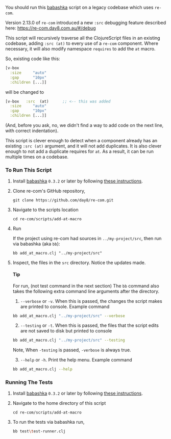 You should run this [babashka](https://github.com/babashka/babashka) script on a legacy codebase which uses `re-com`. 

Version 2.13.0 of `re-com` introduced a new `:src` 
debugging feature described here: https://re-com.day8.com.au/#/debug

This script will recursively traverse all the ClojureScript files in an existing codebase, adding `:src (at)` to every 
use of a `re-com` component. Where necessary, it will also modify namespace `requires` to add the `at` macro.

So, existing code like this:
```clojure
[v-box
  :size     "auto"
  :gap      "10px"
  :children [...]]
```

will be changed to
```clojure
[v-box   :src  (at)      ;; <-- this was added
  :size     "auto"
  :gap      "10px"
  :children [...]]
```

(And, before you ask, no, we didn't find a way to add code on the next line, with correct indentation).

This script is clever enough to detect when a component already has an existing `:src (at)` argument, and it will not 
add duplicates. It is also clever enough to not add a duplicate requires for `at`. As a result, it can be run multiple 
times on a codebase.

### To Run This Script

1. Install [babashka](https://github.com/babashka/babashka) `0.3.2` or later by following [these instructions](https://github.com/babashka/babashka#installation).
 
2. Clone re-com's GitHub repository,

   ```
   git clone https://github.com/day8/re-com.git 
   ```
  
3. Navigate to the scripts location
   ```
   cd re-com/scripts/add-at-macro
   ```

4. Run

   If the project using re-com had sources in `../my-project/src`, then run via babashka (aka `bb`):
   ```
   bb add_at_macro.clj "../my-project/src" 
   ```

5. Inspect, the files in the `src` directory. Notice the updates made.
   
   #### Tip
   
   For run, (not test command in the next section) The `bb` command also takes the following extra command line 
   arguments after the directory.
   1. `--verbose` or `-v`. When this is passed, the changes the script makes are printed to console. Example command
   ```sh 
   bb add_at_macro.clj "../my-project/src" --verbose
   ```
   
   2. `--testing` or `-t`. When this is passed, the files that the script edits are not saved to disk but printed to console
   ```sh 
   bb add_at_macro.clj "../my-project/src" --testing
   ```
   Note, When `-testing` is passed, `-verbose` is always true.
   
   3. `--help` or `-h`. Print the help menu. Example command
   ```sh
   bb add_at_macro.clj --help
   ```



### Running The Tests

1. Install [babashka](https://github.com/babashka/babashka) `0.3.2` or later by following [these instructions](https://github.com/babashka/babashka#installation).

2. Navigate to the home directory of this script
   ```
   cd re-com/scripts/add-at-macro
   ```
3. To run the tests via babashka run,
   ```sh
   bb test\test-runner.clj
   ```
 

